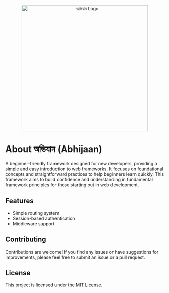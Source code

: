
<p align="center"><a href="https://laravel.com" target="_blank"><img src="https://github.com/MRgrav/abhijaan/assets/67511840/0d7888ec-e0fe-48ad-be33-b406dcf80f84" width="400" alt="অভিযান Logo"></a></p>

# About অভিযান (Abhijaan)

A beginner-friendly framework designed for new developers, providing a simple and easy introduction to web frameworks. It focuses on foundational concepts and straightforward practices to help beginners learn quickly. This framework aims to build confidence and understanding in fundamental framework principles for those starting out in web development.

## Features

- Simple routing system
- Session-based authentication
- Middleware support

## Contributing

Contributions are welcome! If you find any issues or have suggestions for improvements, please feel free to submit an issue or a pull request.

## License

This project is licensed under the [MIT License](LICENSE).
